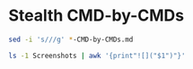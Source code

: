 # Stealth CMD-by-CMDs

```bash
sed -i 's///g' *-CMD-by-CMDs.md

ls -1 Screenshots | awk '{print"![]("$1")"}'
```

```
```



